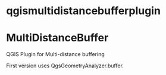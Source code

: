 # qgismultidistancebufferplugin
MultiDistanceBuffer
===================
QGIS Plugin for Multi-distance buffering

First version uses QgsGeometryAnalyzer.buffer.
